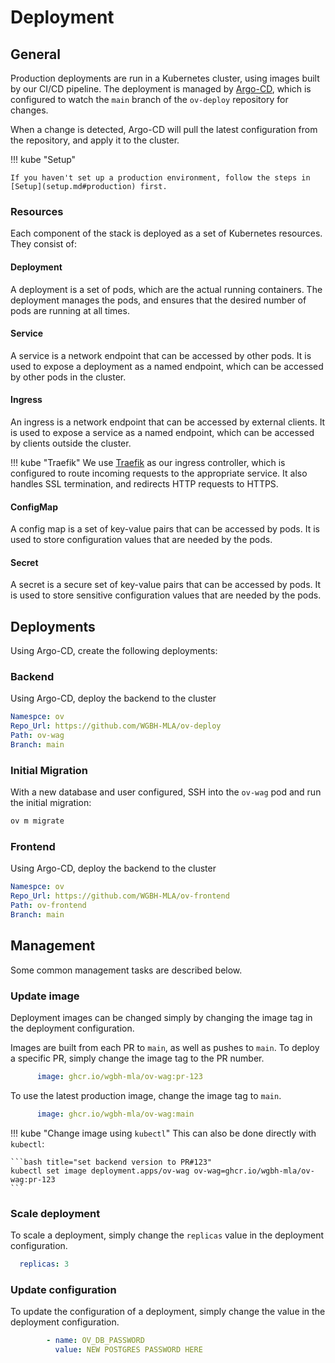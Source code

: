 # Deployment

## General

Production deployments are run in a Kubernetes cluster, using images built by our CI/CD pipeline. The deployment is managed by [Argo-CD](https://argoproj.github.io/argo-cd/), which is configured to watch the `main` branch of the `ov-deploy` repository for changes.

When a change is detected, Argo-CD will pull the latest configuration from the repository, and apply it to the cluster.

!!! kube "Setup"

    If you haven't set up a production environment, follow the steps in [Setup](setup.md#production) first.

### Resources
Each component of the stack is deployed as a set of Kubernetes resources. They consist of:

#### Deployment
A deployment is a set of pods, which are the actual running containers. The deployment manages the pods, and ensures that the desired number of pods are running at all times.

#### Service
A service is a network endpoint that can be accessed by other pods. It is used to expose a deployment as a named endpoint, which can be accessed by other pods in the cluster.

#### Ingress
An ingress is a network endpoint that can be accessed by external clients. It is used to expose a service as a named endpoint, which can be accessed by clients outside the cluster.

!!! kube "Traefik"
    We use [Traefik](https://traefik.io/solutions/kubernetes-ingress/) as our ingress controller, which is configured to route incoming requests to the appropriate service. It also handles SSL termination, and redirects HTTP requests to HTTPS.

#### ConfigMap
A config map is a set of key-value pairs that can be accessed by pods. It is used to store configuration values that are needed by the pods.

#### Secret
A secret is a secure set of key-value pairs that can be accessed by pods. It is used to store sensitive configuration values that are needed by the pods.

## Deployments

Using Argo-CD, create the following deployments:

### Backend
Using Argo-CD, deploy the backend to the cluster

```yml
Namespce: ov
Repo_Url: https://github.com/WGBH-MLA/ov-deploy
Path: ov-wag
Branch: main
```

### Initial Migration

With a new database and user configured, SSH into the `ov-wag` pod and run the initial migration:

```bash
ov m migrate
```

### Frontend
Using Argo-CD, deploy the backend to the cluster

```yml
Namespce: ov
Repo_Url: https://github.com/WGBH-MLA/ov-frontend
Path: ov-frontend
Branch: main
```

## Management
Some common management tasks are described below.

### Update image
Deployment images can be changed simply by changing the image tag in the deployment configuration.

Images are built from each PR to `main`, as well as pushes to `main`. To deploy a specific PR, simply change the image tag to the PR number.

```yml title="Change backend image to PR#123"
      image: ghcr.io/wgbh-mla/ov-wag:pr-123
```

To use the latest production image, change the image tag to `main`.

```yml title="Change backend image to main"
      image: ghcr.io/wgbh-mla/ov-wag:main
```

!!! kube "Change image using `kubectl`"
    This can also be done directly with `kubectl`:


    ```bash title="set backend version to PR#123"
    kubectl set image deployment.apps/ov-wag ov-wag=ghcr.io/wgbh-mla/ov-wag:pr-123
    ```

### Scale deployment
To scale a deployment, simply change the `replicas` value in the deployment configuration.

```yml title="Scale backend to 3 replicas"
  replicas: 3
```

### Update configuration
To update the configuration of a deployment, simply change the value in the deployment configuration.

```yml title="Change backend configuration"
        - name: OV_DB_PASSWORD
          value: NEW POSTGRES PASSWORD HERE
```
